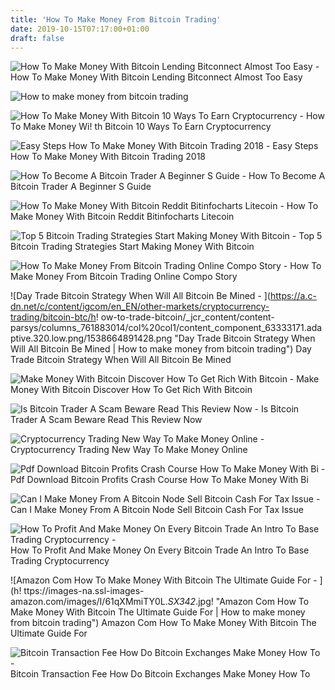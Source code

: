 ```yaml
---
title: 'How To Make Money From Bitcoin Trading'
date: 2019-10-15T07:17:00+01:00
draft: false
---
```


![How To Make Money With Bitcoin Lending Bitconnect Almost Too Easy - ](https://steemitimages.com/640x0/https://bitconnect.co/upload/image/information/48944141241503300771_mg1823XHXL.png "How To Make Money With Bitcoin Lending Bitconnect Almost Too Easy | How to make money from bitcoin trading") How To Make Money With Bitcoin Lending Bitconnect Almost Too Easy

![How to make money from bitcoin trading](https://images-na.ssl-images-amazon.com/images/I/51d23-sHTyL._SX331_BO1,204,203,200_.jpg "How to make money from bitcoin trading") 

![How To Make Money With Bitcoin 10 Ways To Earn Cryptocurrency - ](https://pixlypro.com/imageads/1535960035667.png "How To Make Money With Bitcoin 10 Ways To Earn Cryptocurrency | How to make money from bitcoin trading") How To Make Money Wi! th Bitcoin 10 Ways To Earn Cryptocurrency

![Easy Steps How To Make Money With Bitcoin Trading 2018 - ](http://bitcoinguides.net/wp-content/uploads/how-to-make-money-with-bitcoin-trading-2018-e1512946928857.jpg "Easy Steps How To Make Money With Bitcoin Trading 2018 | How to make money from bitcoin trading") Easy Steps How To Make Money With Bitcoin Trading 2018

![How To Become A Bitcoin Trader A Beginner S Guide - ](https://cryptocurrencynews.com/wp-content/uploads/sites/3/2019/03/Bitcoin-Trading-1.png "How To Become A Bitcoin Trader A Beginner S Guide | How to make money from bitcoin trading") How To Become A Bitcoin Trader A Beginner S Guide

![How To Make Money With Bitcoin Reddit Bitinfocharts Litecoin - ](https://i.redd.it/4jp0mah97j101.jpg "How To Make M!   oney With Bitcoin Reddit Bitinfocharts Litecoin | How to make !   money from bitcoin trading") How To Make Money With Bitcoin Reddit Bitinfocharts Litecoin

![Top 5 Bitcoin Trading Strategies Start Making Money With Bitcoin - ](https://bitemycoin.com/wp-content/uploads/2018/04/Top-strategies-for-Bitcoin-trading-1.jpg "Top 5 Bitcoin Trading Strategies Start Making Money With Bitcoin | How to make money from bitcoin trading") Top 5 Bitcoin Trading Strategies Start Making Money With Bitcoin

![How To Make Money From Bitcoin Trading Online Compo Story - ](http://compostory.org/wp-content/uploads/2019/04/image.jpg "How To Make Money From Bitcoin Trading Online Compo Story | How to make money from bitcoin trading") How To Make Money From Bitcoin Trading Online Compo Story

![Day Trade Bitcoin Strategy When Will All Bitcoin Be Mined - ](https://a.c-dn.net/c/content/igcom/en_EN/other-markets/cryptocurrency-trading/bitcoin-btc/h!   ow-to-trade-bitcoin/_jcr_content/content-parsys/columns_761883014/col%20col1/content_component_63333171.adaptive.320.low.png/1538664891428.png "Day Trade Bitcoin Strategy When Will All Bitcoin Be Mined | How to make money from bitcoin trading") Day Trade Bitcoin Strategy When Will All Bitcoin Be Mined

![Make Money With Bitcoin Discover How To Get Rich With Bitcoin - ](https://images-na.ssl-images-amazon.com/images/I/41CCCdrzidL.jpg "Make Money With Bitcoin Discover How To Get Rich With Bitcoin | How to make money from bitcoin trading") Make Money With Bitcoin Discover How To Get Rich With Bitcoin

![Is Bitcoin Trader A Scam Beware Read This Review Now - ](https://www.thatsucks.com/wp-content/uploads/2017/12/bitcoin-trader-ss1-min.jpg) Is Bitcoin Trader A Scam Beware Read This Review Now

![Cryptocurrency Trading New Way To Make Money Online - ](https://moneyexcel.com/wp-content/uploads/2016/06/bitcoin-1.png "Cryptocurrency Trading New Way To Make Money Online | How to make money from bitcoin trading") Cryptocurrency Trading New Way To Make Money Online

![Pdf Download Bitcoin Profits Crash Course How To Make Money With Bi - ](https://image.slidesharecdn.com/pdfdownloadbitcoinprofitscrashcoursehowtomakemoneywithbitcoinin7daysorlesstheultimateguidetobitcoinm-180628174620/95/pdf-download-bitcoin-profits-crash-course-how-to-make-money-with-bitcoin-in-7-days-or-less-the-ultimate-guide-to-bitcoin-mining-investing-and-trading-1-638.jpg?cb=1530208003 "Pdf Download Bitcoin Profits Crash Course How To Make Money With Bi | How to make money from!    bitcoin trading") Pdf Download Bitcoin Profits Crash Course How To Make Money With Bi

![Can I Make Money From A Bitcoin Node Sell Bitcoin Cash For Tax Issue - ](https://coinspice.io/wp-content/uploads/2019/05/firstmultisigme-696x392.png "Can I Make Money From A Bitcoin Node Sell Bitcoin Cash For Tax Issue | How to make money from bitcoin trading") Can I Make Money From A Bitcoin Node Sell Bitcoin Cash For Tax Issue

![How To Profit And Make Money On Every Bitcoin Trade An Intro To Base Trading Cryptocurrency - ](https://i.ytimg.com/vi/kU-aW_FTO_c/maxresdefault.jpg "How To Profit And Make Money On Every Bitcoin Trade An Intro To Base Trading Cryptocurrency | How to make money from bitcoin trading") How To Profit And Make Money On Every Bitcoin Trade An Intro To Base Trading Cryptocurrency

![Amazon Com How To Make Money With Bitcoin The Ultimate Guide For - ](h!   ttps://images-na.ssl-images-amazon.com/images/I/61qXMmiTY0L._SX342_.jpg!    "Amazon Com How To Make Money With Bitcoin The Ultimate Guide For | How to make money from bitcoin trading") Amazon Com How To Make Money With Bitcoin The Ultimate Guide For

![Bitcoin Transaction Fee How Do Bitcoin Exchanges Make Money How To - ](https://i.pinimg.com/736x/f3/27/7c/f3277cead5ea01cf2740f6afe998ecfb.jpg "Bitcoin Transaction Fee How Do Bitcoin Exchanges Make Money How To | How to make money from bitcoin trading") Bitcoin Transaction Fee How Do Bitcoin Exchanges Make Money How To